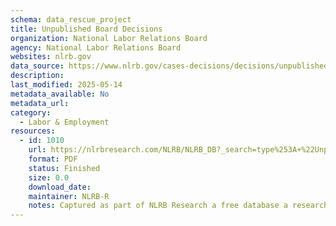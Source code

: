 ```yaml
---
schema: data_rescue_project 
title: Unpublished Board Decisions
organization: National Labor Relations Board
agency: National Labor Relations Board
websites: nlrb.gov
data_source: https://www.nlrb.gov/cases-decisions/decisions/unpublished-board-decisions
description: 
last_modified: 2025-05-14
metadata_available: No
metadata_url: 
category:
  - Labor & Employment 
resources:
  - id: 1010
    url: https://nlrbresearch.com/NLRB/NLRB_DB?_search=type%253A+%22Unpublished+Board+Decision%22
    format: PDF
    status: Finished
    size: 0.0
    download_date: 
    maintainer: NLRB-R
    notes: Captured as part of NLRB Research a free database a researcher made.
---
```

